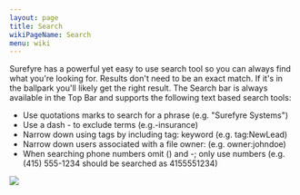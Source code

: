 ```yaml
---
layout: page
title: Search
wikiPageName: Search
menu: wiki
---
```


Surefyre has a powerful yet easy to use search tool so you can always find what you're looking for. Results don't need to be an exact match. If it's in the ballpark you'll likely get the right result. The Search bar is always available in the Top Bar and supports the following text based search tools:
* Use quotations marks to search for a phrase (e.g. "Surefyre Systems")
* Use a dash - to exclude terms (e.g.-insurance)
* Narrow down using tags by including tag:<Tag to Search> keyword (e.g. tag:NewLead)
* Narrow down users associated with a file owner:<Username to Search> (e.g. owner:johndoe)
* When searching phone numbers omit () and -; only use numbers (e.g. (415) 555-1234 should be searched as 4155551234)

![](https://user-images.githubusercontent.com/31252743/32875942-452f84d6-ca4f-11e7-9d80-2b0d885c677f.png)
